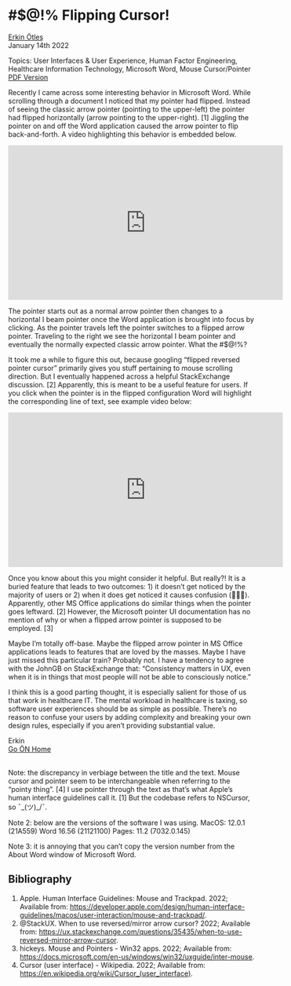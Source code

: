 # #$@!% Flipping Cursor!
[Erkin Ötleş](https://eotles.github.io) <br />
January 14th 2022 

Topics: User Interfaces & User Experience, Human Factor Engineering, Healthcare Information Technology, Microsoft Word, Mouse Cursor/Pointer <br />
[PDF Version](flipping_cursor_pdf.pdf)


Recently I came across some interesting behavior in Microsoft Word. While scrolling through a document I noticed that my pointer had flipped. Instead of seeing the classic arrow pointer (pointing to the upper-left) the pointer had flipped horizontally (arrow pointing to the upper-right). [1] Jiggling the pointer on and off the Word application caused the arrow pointer to flip back-and-forth. A video highlighting this behavior is embedded below.

<!--- 
video on blog:
word_mouse_cursor_flip_only.mov
video on github readme upload (not shown on pages)
https://user-images.githubusercontent.com/6284187/149540340-c1fb54ee-dc7d-4a50-8fa3-8007e27cbf96.mov
-->

<iframe width="560" height="315" src="https://www.youtube.com/embed/1KH5ac92csk" title="YouTube video player" frameborder="0" allow="accelerometer; autoplay; clipboard-write; encrypted-media; gyroscope; picture-in-picture" allowfullscreen></iframe>


The pointer starts out as a normal arrow pointer then changes to a horizontal I beam pointer once the Word application is brought into focus by clicking. As the pointer travels left the pointer switches to a flipped arrow pointer. Traveling to the right we see the horizontal I beam pointer and eventually the normally expected classic arrow pointer. What the #$@!%?

It took me a while to figure this out, because googling “flipped reversed pointer cursor” primarily gives you stuff pertaining to mouse scrolling direction. But I eventually happened across a helpful StackExchange discussion. [2]  Apparently, this is meant to be a useful feature for users. If you click when the pointer is in the flipped configuration Word will highlight the corresponding line of text, see example video below:


<!--- 
word_mouse_cursor_selection_only.mov

https://user-images.githubusercontent.com/6284187/149541375-fc3011b6-5d8d-43b7-9c37-f49b43db7ca3.mov
-->

<iframe width="560" height="315" src="https://www.youtube.com/embed/2izioZDl7BQ" title="YouTube video player" frameborder="0" allow="accelerometer; autoplay; clipboard-write; encrypted-media; gyroscope; picture-in-picture" allowfullscreen></iframe>


Once you know about this you might consider it helpful. But really?! It is a buried feature that leads to two outcomes: 1) it doesn’t get noticed by the majority of users or 2) when it does get noticed it causes confusion (🙋🏾‍♂️). Apparently, other MS Office applications do similar things when the pointer goes leftward. [2] However, the Microsoft pointer UI documentation has no mention of why or when a flipped arrow pointer is supposed to be employed. [3]

Maybe I’m totally off-base. Maybe the flipped arrow pointer in MS Office applications leads to features that are loved by the masses. Maybe I have just missed this particular train? Probably not. I have a tendency to agree with the JohnGB on StackExchange that: “Consistency matters in UX, even when it is in things that most people will not be able to consciously notice.”

I think this is a good parting thought, it is especially salient for those of us that work in healthcare IT. The mental workload in healthcare is taxing, so software user experiences should be as simple as possible. There’s no reason to confuse your users by adding complexity and breaking your own design rules, especially if you aren’t providing substantial value.


Erkin  <br />
[Go ÖN Home](../../index.md) <br /><br />


Note: the discrepancy in verbiage between the title and the text. Mouse cursor and pointer seem to be interchangeable when referring to the “pointy thing”. [4] I use pointer through the text as that’s what Apple’s human interface guidelines call it. [1] But the codebase refers to NSCursor, so ¯\_(ツ)_/¯.

Note 2: below are the versions of the software I was using.
MacOS: 12.0.1 (21A559)
Word 16.56 (21121100)
Pages: 11.2 (7032.0.145)

Note 3: it is annoying that you can’t copy the version number from the About Word window of Microsoft Word.


## Bibliography
1.	Apple. Human Interface Guidelines: Mouse and Trackpad. 2022; Available from: https://developer.apple.com/design/human-interface-guidelines/macos/user-interaction/mouse-and-trackpad/.
2.	@StackUX. When to use reversed/mirror arrow cursor? 2022; Available from: https://ux.stackexchange.com/questions/35435/when-to-use-reversed-mirror-arrow-cursor.
3.	hickeys. Mouse and Pointers - Win32 apps. 2022; Available from: https://docs.microsoft.com/en-us/windows/win32/uxguide/inter-mouse.
4.	Cursor (user interface) - Wikipedia. 2022; Available from: https://en.wikipedia.org/wiki/Cursor_(user_interface).
